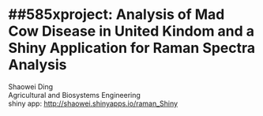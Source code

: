 ##585xproject: Analysis of Mad Cow Disease in United Kindom and a Shiny Application for Raman Spectra Analysis
===========
Shaowei Ding<br/>
Agricultural and Biosystems Engineering<br/>
shiny app: http://shaowei.shinyapps.io/raman_Shiny



